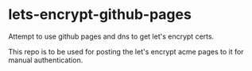 # lets-encrypt-github-pages
Attempt to use github pages and dns to get let's encrypt certs.

This repo is to be used for posting the let's encrypt acme pages to it for manual authentication.

